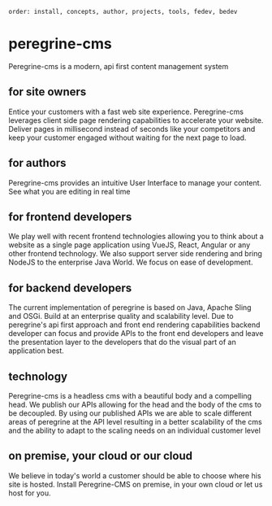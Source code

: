 ```
order: install, concepts, author, projects, tools, fedev, bedev
```

<div class="jumbotron" v-bind:data-per-path="model.path">
    <h1 class="display-3">peregrine-cms</h1>
    <p class="lead">Peregrine-cms is a modern, api first content management system
    </p>
</div>

## for site owners

Entice your customers with a fast web site experience. Peregrine-cms leverages client
side page rendering capabilities to accelerate your website. Deliver pages in millisecond
instead of seconds like your competitors and keep your customer engaged without waiting
for the next page to load.

## for authors

Peregrine-cms provides an intuitive User Interface to manage your content. See what you
are editing in real time

## for frontend developers

We play well with recent frontend technologies allowing you to think about a website
as a single page application using VueJS, React, Angular or any other frontend technology.
We also support server side rendering and bring NodeJS to the enterprise Java World. We
focus on ease of development.

## for backend developers

The current implementation of peregrine is based on Java, Apache Sling and OSGi. Build
at an enterprise quality and scalability level. Due to peregrine's api first approach
and front end rendering capabilities backend developer can focus and provide APIs to
the front end developers and leave the presentation layer to the developers that do the
visual part of an application best.

## technology

Peregrine-cms is a headless cms with a beautiful body and a compelling head. We publish
our APIs allowing for the head and the body of the cms to be decoupled. By using our
published APIs we are able to scale different areas of peregrine at the API level
resulting in a better scalability of the cms and the ability to adapt to the scaling
needs on an individual customer level

## on premise, your cloud or our cloud

We believe in today's world a customer should be able to choose where his site is hosted.
Install Peregrine-CMS on premise, in your own cloud or let us host for you.

